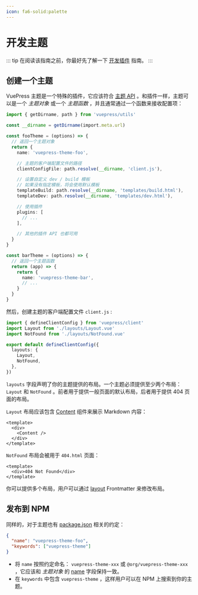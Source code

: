 ```yaml
---
icon: fa6-solid:palette
---
```


# 开发主题

::: tip
在阅读该指南之前，你最好先了解一下 [开发插件](./plugin.md) 指南。
:::

## 创建一个主题

VuePress 主题是一个特殊的插件，它应该符合 [主题 API](../reference/theme-api.md) 。和插件一样，主题可以是一个 _主题对象_ 或一个 _主题函数_ ，并且通常通过一个函数来接收配置项：

```ts
import { getDirname, path } from 'vuepress/utils'

const __dirname = getDirname(import.meta.url)

const fooTheme = (options) => {
  // 返回一个主题对象
  return {
    name: 'vuepress-theme-foo',

    // 主题的客户端配置文件的路径
    clientConfigFile: path.resolve(__dirname, 'client.js'),

    // 设置自定义 dev / build 模板
    // 如果没有指定模板，将会使用默认模板
    templateBuild: path.resolve(__dirname, 'templates/build.html'),
    templateDev: path.resolve(__dirname, 'templates/dev.html'),

    // 使用插件
    plugins: [
      // ...
    ],

    // 其他的插件 API 也都可用
  }
}

const barTheme = (options) => {
  // 返回一个主题函数
  return (app) => {
    return {
      name: 'vuepress-theme-bar',
      // ...
    }
  }
}
```

然后，创建主题的客户端配置文件 `client.js` :

```ts
import { defineClientConfig } from 'vuepress/client'
import Layout from './layouts/Layout.vue'
import NotFound from './layouts/NotFound.vue'

export default defineClientConfig({
  layouts: {
    Layout,
    NotFound,
  },
})
```

`layouts` 字段声明了你的主题提供的布局。一个主题必须提供至少两个布局：`Layout` 和 `NotFound` 。前者用于提供一般页面的默认布局，后者用于提供 404 页面的布局。

`Layout` 布局应该包含 [Content](../reference/components.md#content) 组件来展示 Markdown 内容：

```vue
<template>
  <div>
    <Content />
  </div>
</template>
```

`NotFound` 布局会被用于 `404.html` 页面：

```vue
<template>
  <div>404 Not Found</div>
</template>
```

你可以提供多个布局，用户可以通过 [layout](../reference/frontmatter.md#layout) Frontmatter 来修改布局。

## 发布到 NPM

同样的，对于主题也有 [package.json](https://docs.npmjs.com/cli/v8/configuring-npm/package-json) 相关的约定：

```json
{
  "name": "vuepress-theme-foo",
  "keywords": ["vuepress-theme"]
}
```

- 将 `name` 按照约定命名： `vuepress-theme-xxx` 或 `@org/vuepress-theme-xxx` ，它应该和 _主题对象_ 的 [name](../reference/theme-api.md#name) 字段保持一致。
- 在 `keywords` 中包含 `vuepress-theme` ，这样用户可以在 NPM 上搜索到你的主题。
